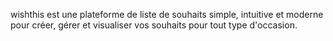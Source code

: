 wishthis est une plateforme de liste de souhaits simple, intuitive et moderne pour créer, gérer et visualiser vos souhaits pour tout type d'occasion.